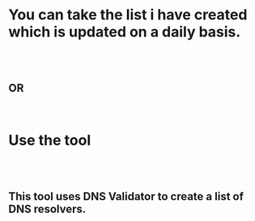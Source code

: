 <h1>You can take the list i have created which is updated on a daily basis.</h1><br>
<br>
<h2>OR</h2>
<br>
<h1>Use the tool</h1><br>
<br>
<h2>This tool uses DNS Validator to create a list of DNS resolvers.<br>
